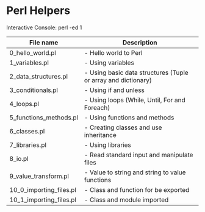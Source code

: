 # Perl Helpers

Interactive Console:
perl -ed 1

| File name        		| Description 												   |
| --------------------- |------------------------------------------------------------- |
| 0_hello_world.pl 		| - Hello world to Perl |
| 1_variables.pl 		| - Using variables |
| 2_data_structures.pl	| - Using basic data structures (Tuple or array and dictionary) |
| 3_conditionals.pl		| - Using if and unless |
| 4_loops.pl			| - Using loops (While, Until, For and Foreach) |
| 5_functions_methods.pl| - Using functions and methods |
| 6_classes.pl			| - Creating classes and use inheritance |
| 7_libraries.pl		| - Using libraries |
| 8_io.pl 				| - Read standard input and manipulate files |
| 9_value_transform.pl	| - Value to string and string to value functions |
| 10_0_importing_files.pl	| - Class and function for be exported |
| 10_1_importing_files.pl	| - Class and module imported |